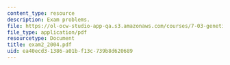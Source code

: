 ```yaml
---
content_type: resource
description: Exam problems.
file: https://ol-ocw-studio-app-qa.s3.amazonaws.com/courses/7-03-genetics-fall-2004/ea40ecd31386a01bf13c739b8d620689_exam2_2004.pdf
file_type: application/pdf
resourcetype: Document
title: exam2_2004.pdf
uid: ea40ecd3-1386-a01b-f13c-739b8d620689
---
```

